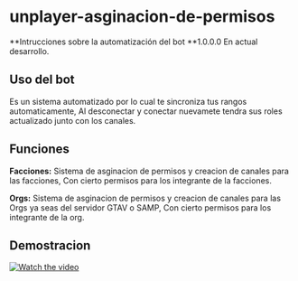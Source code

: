 # unplayer-asginacion-de-permisos

**Intrucciones sobre la automatización del bot
**1.0.0.0 En actual desarrollo.

## Uso del bot
Es un sistema automatizado por lo cual te sincroniza tus rangos automaticamente, 
Al desconectar y conectar nuevamete tendra sus roles actualizado junto con los canales.

## Funciones

**Facciones:**
Sistema de asginacion de permisos y creacion de canales para las facciones,
Con cierto permisos para los integrante de la facciones.


**Orgs:**
Sistema de asginacion de permisos y creacion de canales para las Orgs ya seas del servidor GTAV o SAMP,
Con cierto permisos para los integrante de la org.

## Demostracion
[![Watch the video](https://i.ibb.co/Scdb9Cg/Captura-de-pantalla-2158.png)](https://www.youtube.com/watch?v=c8kagNVsooI&feature=youtu.be)


